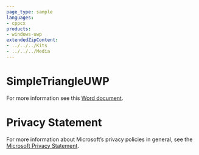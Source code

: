 ```yaml
---
page_type: sample
languages:
- cppcx
products:
- windows-uwp
extendedZipContent:
- ../../../Kits
- ../../../Media
---
```

# SimpleTriangleUWP
For more information see this [Word document](Readme.docx).
# Privacy Statement
For more information about Microsoft’s privacy policies in general, see the [Microsoft Privacy Statement](https://privacy.microsoft.com/en-us/privacystatement/).
